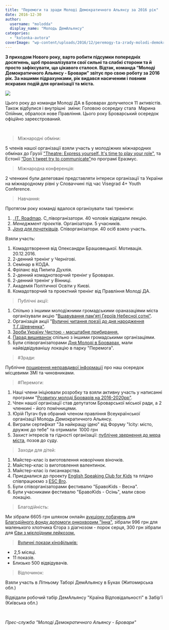 ```yaml
---
title: "Перемоги та зради Молоді Демократичного Альянсу за 2016 рік"
date: 2016-12-30
author: 
  username: "molodda"
  display_name: "Молодь ДемАльянсу"
categories: 
  - "kolonka-avtora"
coverImage: "wp-content/uploads/2016/12/peremogy-ta-zrady-molodi-demokra.jpg"
---
```


**З приходом Нового року, варто робити підсумки попередніх досягнень, щоб проаналізувати свої сильні та слабкі сторони та й просто зафіксувати, що цікавого сталося. Відтак, команда “Молоді Демократичного Альянсу - Бровари” звітує про свою роботу за 2016 рік. За нашими підрахунками, рік видався насиченим і повним яскравих подій для організації та міста.**

[![](https://mpz.brovary.org/wp-content/uploads/2016/12/25-3.jpg)](https://mpz.brovary.org/wp-content/uploads/2016/12/25-3.jpg)

Цього року до команди Молоді ДА в Броварах долучилося 11 активістів. Також відбулися і внутрішні  зміни: Головою осередку стала  Марина Олійник, обралося нове Правління. Цього року Броварський осередок офіційно зареєстрований.

 

> Міжнародні обміни:

5 членів нашої організації взяли участь у молодіжних міжнародних обмінах до Грузії ["Theatre: Express yourself. It's time to play your role"](https://molod-da.org/events/event.php?id=3357), та Естонії [“Don\`t tweet try to communicate"](https://molod-da.org/events/event.php?id=3349&return_page=&region=)по програмі Еразмус.

> Міжнародна конференція:

2 членкині були делеговані представляти інтереси організації та України на міжнародному рівні у Словаччині під час Visegrad 4+ Youth Conference.

> Навчання:

Протягом року команді вдалося організувати такі тренінги:

1. _[IT. Roadmap](https://vk.com/it_roadmap_brovary). С_піворганізатори. 40 чоловік відвідали лекцію.
2. _Менеджмент проектів_. Організатори. 5 учасників.
3. [_Java для початківців_](https://vk.com/freejavabrovary). Співорганізатори. 40 осіб взяло участь.

Взяли участь:

1. Комадотворення від Олександри Брашовецької. Мотивація. 20.12.2016.
2. 2-денний тренінг у Чернігові.
3. Семінар в КОДА.
4. Фріланс від Пилипа Духлія.
5. 2-денний комаднотворчий тренінг у Броварах.
6. 2-денний тренінг у Вінниці.
7. Академія Політичної Освіти у Києві.
8. Комадотворчий та проектний тренінг від Правління Молоді ДА.

> Публічні акції:

1. Спільно з іншими молодіжними громадськими ораназаціями міста організували акцію "[Вшавування пам'яті Героїв Небесної сотні"](https://mpz.brovary.org/my-gotovi-buly-pomerty-i-vony-tse-rozumily-same-tomu-my-peremogly-uchora-brovarchany-vshanuvaly-podvyg-nebesnoyi-sotni/).
2. Організація акції "[Вуличні читання поезії до дня народження Т.Г.Шевченка"](https://mpz.brovary.org/poeziya-shevchenka-zapolonyla-brovary-molod-vlashtuvala-vulychni-chytannya/).
3. [Зроби Україну Чистою - масштабне прибирання.](https://mpz.brovary.org/velykyj-subotnyk-brovarchany-zibraly-2000-mishkiv-smittya/)
4. [Парад вишиванок](https://mpz.brovary.org/brovary-vdruge-provely-parad-vyshyvanok-fotoreportazh/) спільно з іншими громадськими організаціями.
5. Були співорганізаторами [Дня Молоді в Броварах](https://mpz.brovary.org/spekotnyj-den-molodi-v-brovarah-foto/), мали найвідвідуванішу локацію в парку "Перемога".

> #Зради:

Публічне [поширення неправдивої інформації](https://mpz.brovary.org/52796-2/) про наш осередок місцевими ЗМІ та чиновниками.

> #Перемоги:

1. Наші члени ініціювали розробку та взяли активну участь у написанні програми "[Розвитку молоді Броварів на 2016-2020рр"](https://mpz.brovary.org/brovarska-molod-na-odyn-den-peretvoryly-miskradu-u-world-cafe/).
2. Член нашої організації став депутатом Броварської міської ради, а 2 членкині - його помічницями.
3. Юрій Пугач був обраний членом правління Всеукраїнської організації Молодь Демократичного Альянсу.
4. Виграли сертифікат "За найкращу ідею" від Форуму "Icity: місто, дружнє до тебе" та отримали  1000 грн
5. Захист інтересів та гідності організації: [публічне звернення до мера міста](https://www.youtube.com/watch?v=FNx5vvDNWzA), позов до суду.

> Заходи для дітей:

1. Майстер-клас із виготовлення новорічних віночків.
2. Майстер-клас із виготовлення валентинок.
3. Майстер-клас із писанкарства.
4. Приєдналися до проекту [English Speaking Club for Kids](https://www.facebook.com/groups/1440568919291950/?fref=ts) та плідно співпрацюємо з [ESC Bro](https://www.facebook.com/EnglishSpeakingClubBro/?fref=ts).
5. Були співорганізаторами фестивалю "БравоKids - Весна".
6. Були учасниками фестивалю "БравоKids - Осінь", мали свою локацію.
    

> Благодійність:

Ми зібрали 6605 грн шляхом онлайн [аукціону побачень](https://vk.com/event113495088) для [Благодійного фонду допомоги онкохворим "Інна"](https://www.fond-inna.org/), зібрали 996 грн для маленького хлопчика Єгора з діагнозом - порок серця, 300 грн зібрали для [Єви з мієлоїдним лейкозом.](https://photofixation.wixsite.com/evadyachenko)

> [Вуличні покази кінофільмів:](https://www.facebook.com/KiwiKino-292837514439664/?fref=ts)

-  2,5 місяці.
- 11 показів.
- Близько 500 відвідувачів.

> Відпочинок:

Взяли участь в Літньому Таборі ДемАльянсу в Буках (Житомирська обл.)

Відвідали робочий табір ДемАльянсу "Країна Відповідальності" в Забір'ї (Київська обл.)

 

_Прес-служба "Молоді Демократичного Альянсу - Бровари"_
